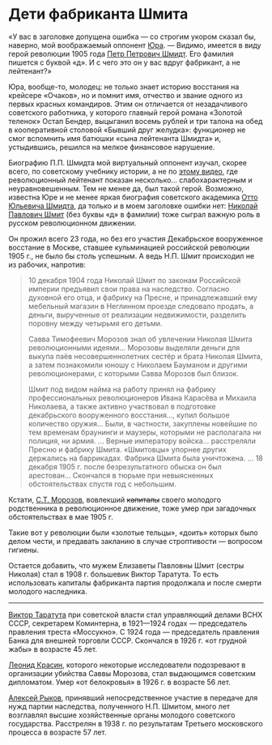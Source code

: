 # Дети фабриканта Шмита

«У вас в заголовке допущена ошибка — со строгим укором сказал бы, наверно, мой воображаемый оппонент [Юра](https://yababay.github.io/longread/echo-1917/yura/). — Видимо, имеется в виду герой революции 1905 года [Петр Петрович Шмидт](https://w.wiki/BgsV). Его фамилия пишется с буквой «д». И с чего это он у вас вдруг фабрикант, а не лейтенант?»

Юра, вообще-то, молодец: не только знает историю восстания на крейсере «Очаков», но и помнит имя, отчество и звание одного из первых красных командиров. Этим он отличается от незадачливого советского работника, у которого главный герой романа «Золотой теленок» Остап Бендер, выцыганил  восемь рублей и три талона на обед в кооперативной столовой «Бывший друг желудка»: функционер не смог вспомнить имя батюшки «сына лейтенанта Шмидта» и, устыдившись, решился на мелкое финансовое нарушение. 

Биографию П.П. Шмидта мой виртуальный оппонент изучал, скорее всего, по советскому учебнику истории, а не по [этому видео](https://www.youtube.com/watch?v=dWm_Y2OkN0Q), где революционный лейтенант показан несколько… слабохарактерным и неуравновешенным. Тем не менее да, был такой герой. Возможно, известна Юре и не менее яркая биография советского академика [Отто Юльевича Шмидта](https://w.wiki/4g6L), да только и в моем заголовке ошибки нет: [Николай Павлович Шмит](https://w.wiki/DkDb) (без буквы «д» в фамилии) тоже сыграл важную роль в русском революционном движении.

Он прожил всего 23 года, но без его участия Декабрьское вооруженное восстание в Москве, ставшее кульминацией российской революции 1905 г., не было бы столь успешным. А ведь Н.П. Шмит происходил не из рабочих, напротив:

> 10 декабря 1904 года Николай Шмит по законам Российской империи предъявил свои права на наследство. Согласно духовной его отца, и фабрику на Пресне, и принадлежавший ему мебельный магазин в Неглинном проезде следовало продать, а деньги, вырученные от реализации недвижимости, разделить поровну между четырьмя его детьми.
>
> Савва Тимофеевич Морозов знал об увлечении Николая Шмита революционными идеями… Морозовы выделяли деньги для выкупа паёв несовершеннолетних сестёр и брата Николая Шмита, а затем познакомили юношу с Николаем Бауманом и другими революционерами, с которыми Савва Морозов был близок. 
>
> Шмит под видом найма на работу принял на фабрику профессиональных революционеров Ивана Карасёва и Михаила Николаева, а также активно участвовал в подготовке декабрьского вооруженного восстания…, купил большое количество оружия… Были, в частности, закуплены новейшие по тем временам браунинги и маузеры, которыми не располагала ни полиция, ни армия. 
> …
> Верные императору войска… расстреляли Пресню и фабрику Шмита. «Шмитовцы» упорнее других держались на баррикадах. Фабрика Шмита была уничтожена.
> …
> 18 декабря 1905 г. после безрезультатного обыска он был арестован…  Скончался в тюрьме при невыясненных обстоятельствах спустя год с небольшим.

Кстати, [С.Т. Морозов](https://w.wiki/DkE2), вовлекший <del>капиталы</del> своего молодого родственника в революционное движение, тоже умер при загадочных обстоятельствах в мае 1905 г.

Такие вот у революции были «золотые тельцы», «доить» которых было делом чести, и предавать закланию в случае строптивости — вопросом гигиены.

Остается добавить, что мужем Елизаветы Павловны Шмит (сестры Николая) стал в 1908 г. большевик Виктор Таратута. То есть использовать капиталы фабриканта партия продолжала и после смерти молодого наследника.

***

[Виктор Таратута](https://w.wiki/DkFm) при советской власти стал управляющий делами ВСНХ СССР, секретарем Коминтерна, в 1921—1924 годах — председатель правления треста «Моссукно». С 1924 года — председатель правления Банка для внешней торговли СССР. Скончался в 1926 г. «от грудной жабы» в возрасте 45 лет.

[Леонид Красин](https://w.wiki/DkFg), которого некоторые исследователи подозревают в организации убийства Саввы Морозова, стал выдающимся советским дипломатом. Умер «от белокровья» в 1926 г. в возрасте 56 лет. 

[Алексей Рыков](https://w.wiki/DkFj), принявший непосредственное участие в передаче для нужд партии наследства, полученного Н.П. Шмитом, много лет возглавлял высшие хозяйственные органы молодого советского государства. Расстрелян в 1938 г. по результатам Третьего московского процесса в возрасте 57 лет. 

